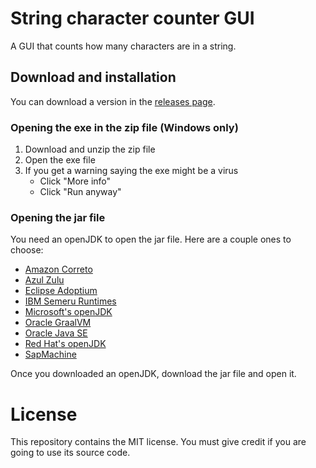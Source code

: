 # String character counter GUI

A GUI that counts how many characters are in a string.

## Download and installation

You can download a version in the [releases page](https://github.com/Synthird/String-character-counter-GUI/releases).

### Opening the exe in the zip file (Windows only)

1. Download and unzip the zip file
3. Open the exe file
4. If you get a warning saying the exe might be a virus
    - Click "More info"
    - Click "Run anyway"

### Opening the jar file

You need an openJDK to open the jar file. Here are a couple ones to choose:

- [Amazon Correto](https://aws.amazon.com/corretto/)
- [Azul Zulu](https://www.azul.com/downloads/?package=jdk#zulu)
- [Eclipse Adoptium](https://adoptium.net/)
- [IBM Semeru Runtimes](https://developer.ibm.com/languages/java/semeru-runtimes/)
- [Microsoft's openJDK](https://www.microsoft.com/openjdk)
- [Oracle GraalVM](https://www.graalvm.org/downloads/)
- [Oracle Java SE](https://www.graalvm.org/downloads/)
- [Red Hat's openJDK](https://developers.redhat.com/products/openjdk/download)
- [SapMachine](https://sap.github.io/SapMachine/)

Once you downloaded an openJDK, download the jar file and open it.

# License

This repository contains the MIT license. You must give credit if you are going to use its source code.
